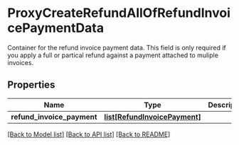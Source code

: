 # ProxyCreateRefundAllOfRefundInvoicePaymentData

Container for the refund invoice payment data. This field is only required if you apply a full or partical refund against a payment attached to muliple invoices. 
## Properties
Name | Type | Description | Notes
------------ | ------------- | ------------- | -------------
**refund_invoice_payment** | [**list[RefundInvoicePayment]**](RefundInvoicePayment.md) |  | 

[[Back to Model list]](../README.md#documentation-for-models) [[Back to API list]](../README.md#documentation-for-api-endpoints) [[Back to README]](../README.md)



